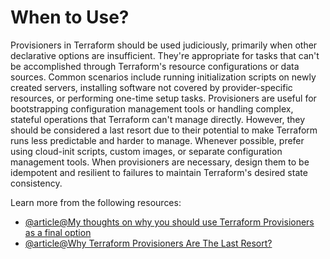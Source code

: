 # When to Use?

Provisioners in Terraform should be used judiciously, primarily when other declarative options are insufficient. They're appropriate for tasks that can't be accomplished through Terraform's resource configurations or data sources. Common scenarios include running initialization scripts on newly created servers, installing software not covered by provider-specific resources, or performing one-time setup tasks. Provisioners are useful for bootstrapping configuration management tools or handling complex, stateful operations that Terraform can't manage directly. However, they should be considered a last resort due to their potential to make Terraform runs less predictable and harder to manage. Whenever possible, prefer using cloud-init scripts, custom images, or separate configuration management tools. When provisioners are necessary, design them to be idempotent and resilient to failures to maintain Terraform's desired state consistency.

Learn more from the following resources:

- [@article@My thoughts on why you should use Terraform Provisioners as a final option](https://thomasthornton.cloud/2023/05/11/my-thoughts-on-why-you-should-use-terraform-provisioners-as-a-final-option/)
- [@article@Why Terraform Provisioners Are The Last Resort?](https://k21academy.com/terraform-iac/terraform-provisioners/)